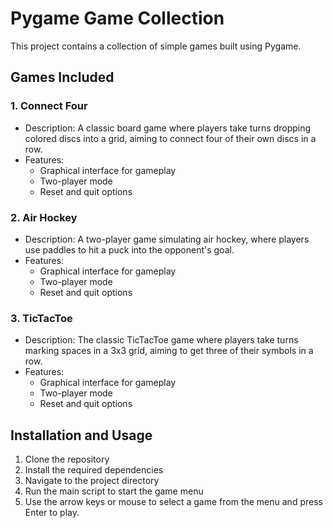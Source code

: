 # Pygame Game Collection

This project contains a collection of simple games built using Pygame.

## Games Included

### 1. Connect Four
- Description: A classic board game where players take turns dropping colored discs into a grid, aiming to connect four of their own discs in a row.
- Features:
  - Graphical interface for gameplay
  - Two-player mode
  - Reset and quit options

### 2. Air Hockey
- Description: A two-player game simulating air hockey, where players use paddles to hit a puck into the opponent's goal.
- Features:
  - Graphical interface for gameplay
  - Two-player mode
  - Reset and quit options

### 3. TicTacToe
- Description: The classic TicTacToe game where players take turns marking spaces in a 3x3 grid, aiming to get three of their symbols in a row.
- Features:
  - Graphical interface for gameplay
  - Two-player mode
  - Reset and quit options

## Installation and Usage

1. Clone the repository
2. Install the required dependencies
3. Navigate to the project directory
4. Run the main script to start the game menu
5. Use the arrow keys or mouse to select a game from the menu and press Enter to play.



